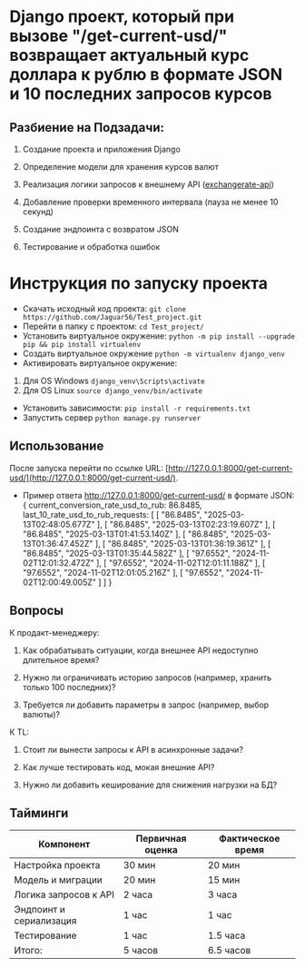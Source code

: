 # Django проект, который при вызове "/get-current-usd/" возвращает актуальный курс доллара к рублю в формате JSON и 10 последних запросов курсов

## Разбиение на Подзадачи:

1. Создание проекта и приложения Django

2. Определение модели для хранения курсов валют

3. Реализация логики запросов к внешнему API ([exchangerate-api](https://www.exchangerate-api.com/.))

4. Добавление проверки временного интервала (пауза не менее 10 секунд)

5. Создание эндпоинта с возвратом JSON

6. Тестирование и обработка ошибок

# Инструкция по запуску проекта
* Скачать исходный код проекта: `git clone https://github.com/Jaguar56/Test_project.git`
* Перейти в папку с проектом: `cd Test_project/`
* Установить виртуальное окружение: `python -m pip install --upgrade pip && pip install virtualenv`
* Создать виртуальное окружение `python -m virtualenv django_venv`
* Активировать виртуальное окружение:
1. Для OS Windows  `django_venv\Scripts\activate`
2. Для OS Linux `source django_venv/bin/activate`
* Установить зависимости: `pip install -r requirements.txt`
* Запустить сервер `python manage.py runserver`

## Использование

После запуска перейти по ссылке
URL: [http://127.0.0.1:8000/get-current-usd/](http://127.0.0.1:8000/get-current-usd/).

* Пример ответа http://127.0.0.1:8000/get-current-usd/ в формате JSON:
{
current_conversion_rate_usd_to_rub: 86.8485,
last_10_rate_usd_to_rub_requests: [
[
"86.8485",
"2025-03-13T02:48:05.677Z"
],
[
"86.8485",
"2025-03-13T02:23:19.607Z"
],
[
"86.8485",
"2025-03-13T01:41:53.140Z"
],
[
"86.8485",
"2025-03-13T01:36:47.452Z"
],
[
"86.8485",
"2025-03-13T01:36:19.361Z"
],
[
"86.8485",
"2025-03-13T01:35:44.582Z"
],
[
"97.6552",
"2024-11-02T12:01:32.472Z"
],
[
"97.6552",
"2024-11-02T12:01:11.188Z"
],
[
"97.6552",
"2024-11-02T12:01:05.216Z"
],
[
"97.6552",
"2024-11-02T12:00:49.005Z"
]
]
}

## Вопросы
К продакт-менеджеру:

1. Как обрабатывать ситуации, когда внешнее API недоступно длительное время?

2. Нужно ли ограничивать историю запросов (например, хранить только 100 последних)?

3. Требуется ли добавить параметры в запрос (например, выбор валюты)?

К TL:

1. Стоит ли вынести запросы к API в асинхронные задачи?

2. Как лучше тестировать код, мокая внешние API?

3. Нужно ли добавить кеширование для снижения нагрузки на БД?

## Тайминги

|Компонент	                 |Первичная оценка	      |Фактическое время|
|----------------------------|------------------------|-----------------|
|Настройка проекта	         |30 мин	              |20 мин           |
|Модель и миграции	         |20 мин	              |15 мин           |
|Логика запросов к API	     |2 часа	              |3 часа           |
|Эндпоинт и сериализация	 |1 час                   |1 час            |
|Тестирование	             |1 час	                  | 1.5 часа        |
|Итого:	                     |5 часов	              |6.5 часов        |
